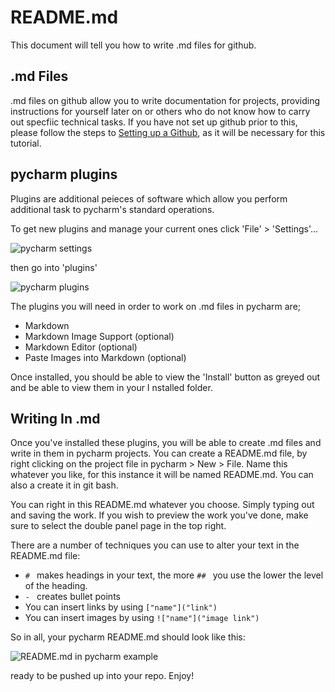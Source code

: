 # README.md

This document will tell you how to write .md files for github.

## .md Files
.md files on github allow you to write documentation for projects, providing instructions for yourself later on or others who do not know how to carry out specfiic technical tasks.
If you have not set up github prior to this, please follow the steps to [Setting up a Github](https://github.com/R-a-Moore/GitHub_Setup), as it will be necessary for this tutorial.

## pycharm plugins

Plugins are additional peieces of software which allow you perform additional task to pycharm's standard operations.

To get new plugins and manage your current ones click 'File' > 'Settings'...

![pycharm settings](https://user-images.githubusercontent.com/47668244/182036604-c2c5224e-d052-45df-9df0-5f7678b0e9bd.png)

then go into 'plugins'

![pycharm plugins](https://user-images.githubusercontent.com/47668244/182036587-ca87dab9-ab0b-4343-809a-812e715c52af.png)

The plugins you will need in order to work on .md files in pycharm are;

- Markdown
- Markdown Image Support (optional)
- Markdown Editor (optional)
- Paste Images into Markdown (optional)

Once installed, you should be able to view the 'Install' button as greyed out and be able to view them in your I nstalled folder.

## Writing In .md

Once you've installed these plugins, you will be able to create .md files and write in them in pycharm projects. You can create a README.md file, by right clicking on the project file in pycharm > New > File. Name this whatever you like, for this instance it will be named README.md. You can also a create it in git bash.

You can right in this README.md whatever you choose. Simply typing out and saving the work. If you wish to preview the work you've done, make sure to select the double panel page in the top right.

There are a number of techniques you can use to alter your text in the README.md file:

- `# ` makes headings in your text, the more `## ` you use the lower the level of the heading.
- `- ` creates bullet points
- You can insert links by using `["name"]("link")`
- You can insert images by using `!["name"]("image link")`

So in all, your pycharm README.md should look like this:

![README.md in pycharm example](https://user-images.githubusercontent.com/47668244/182036574-f5442a78-f245-4d06-a29d-5729dd2b6aaa.png)

ready to be pushed up into your repo. Enjoy!
